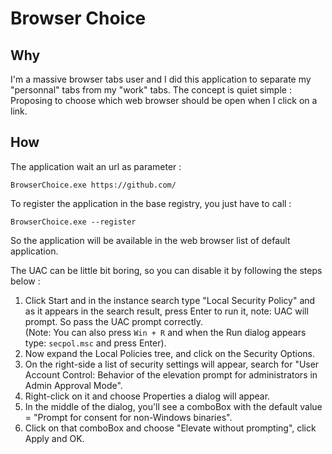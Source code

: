 ﻿# Browser Choice

## Why
I'm a massive browser tabs user and I did this application to separate my "personnal" tabs from my "work" tabs.
The concept is quiet simple : Proposing to choose which web browser should be open when I click on a link.

## How
The application wait an url as parameter : 
```
BrowserChoice.exe https://github.com/
```

To register the application in the base registry, you just have to call : 
```
BrowserChoice.exe --register
```
So the application will be available in the web browser list of default application.

The UAC can be little bit boring, so you can disable it by following the steps below : 
1. Click Start and in the instance search type "Local Security Policy" and 
        as it appears in the search result, press Enter to run it, note: UAC will prompt.
        So pass the UAC prompt correctly.  
        (Note: You can also press `Win + R` and when the Run dialog appears type: `secpol.msc` and press Enter). 
2. Now expand the Local Policies tree, and click on the Security Options. 
3. On the right-side a list of security settings will appear, search for "User Account Control: Behavior of the elevation prompt for administrators in Admin Approval Mode". 
4. Right-click on it and choose Properties a dialog will appear. 
5. In the middle of the dialog, you'll see a comboBox with the default value = "Prompt for consent for non-Windows binaries". 
6. Click on that comboBox and choose "Elevate without prompting", click Apply and OK. 
